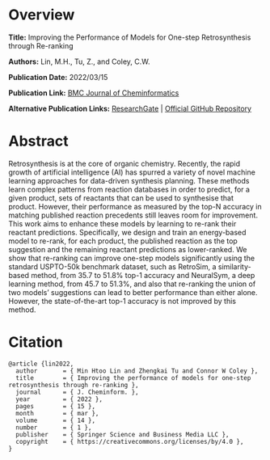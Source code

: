 # Overview
**Title:**
Improving the Performance of Models for One-step Retrosynthesis through Re-ranking

**Authors:**
Lin, M.H., Tu, Z., and Coley, C.W.

**Publication Date:**
2022/03/15

**Publication Link:**
[BMC Journal of Cheminformatics](https://jcheminf.biomedcentral.com/articles/10.1186/s13321-022-00594-8)

**Alternative Publication Links:**
[ResearchGate](https://www.researchgate.net/publication/359248622_Improving_the_performance_of_models_for_one-step_retrosynthesis_through_re-ranking) |
[Official GitHub Repository](https://github.com/coleygroup/rxn-ebm)


# Abstract
Retrosynthesis is at the core of organic chemistry. 
Recently, the rapid growth of artificial intelligence (AI) has spurred a variety of novel machine learning approaches for data-driven synthesis planning. 
These methods learn complex patterns from reaction databases in order to predict, for a given product, sets of reactants that can be used to synthesise that product. 
However, their performance as measured by the top-N accuracy in matching published reaction precedents still leaves room for improvement. 
This work aims to enhance these models by learning to re-rank their reactant predictions. 
Specifically, we design and train an energy-based model to re-rank, for each product, the published reaction as the top suggestion and the remaining reactant predictions as lower-ranked. 
We show that re-ranking can improve one-step models significantly using the standard USPTO-50k benchmark dataset, such as RetroSim, a similarity-based method, from 35.7 to 51.8% top-1 accuracy and NeuralSym, a deep learning method, from 45.7 to 51.3%, and also that re-ranking the union of two models’ suggestions can lead to better performance than either alone. 
However, the state-of-the-art top-1 accuracy is not improved by this method.


# Citation
```
@article {lin2022,
  author       = { Min Htoo Lin and Zhengkai Tu and Connor W Coley },
  title        = { Improving the performance of models for one-step retrosynthesis through re-ranking },
  journal      = { J. Cheminform. },
  year         = { 2022 },
  pages        = { 15 },
  month        = { mar },
  volume       = { 14 },
  number       = { 1 },
  publisher    = { Springer Science and Business Media LLC },
  copyright    = { https://creativecommons.org/licenses/by/4.0 },
}
```
